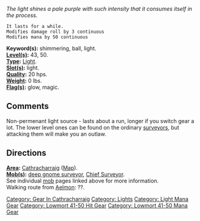 *The light shines a pale purple with such intensity that it consumes
itself in the process.*

`It lasts for a while. `  
`Modifies damage roll by 3 continuous`  
`Modifies mana by 50 continuous`

**Keyword(s):** shimmering, ball, light.  
**[Level(s)](Object_Level "wikilink"):** 43, 50.  
**[Type](:Category:_Object_Types "wikilink"):**
[Light](:Category:_Lights "wikilink").  
**[Slot(s)](Object_Slots "wikilink"):** light.  
**[Quality](Object_Quality "wikilink"):** 20 hps.  
**[Weight](Object_Weight "wikilink"):** 0 lbs.  
**[Flag(s)](:Category:_Object_Flags "wikilink"):** glow, magic.  

## Comments

Non-permenant light source - lasts about a run, longer if you switch
gear a lot. The lower level ones can be found on the ordinary
[surveyors](Deep_Gnome_Surveyor "wikilink"), but attacking them will
make you an outlaw.

## Directions

**[Area](:Category:_Areas "wikilink"):**
[Cathracharraig](:Category:Cathracharraig "wikilink")
([Map](Cathracharraig_Map "wikilink")).  
**[Mob(s)](:Category:_Mobs "wikilink"):** [deep gnome
surveyor](Deep_Gnome_Surveyor "wikilink"), [Chief
Surveyor](Chief_Surveyor "wikilink").  
See individual [mob](:Category:_Mobs "wikilink") pages linked above for
more information.  
Walking route from [Aelmon](Aelmon "wikilink"): ??.  

[Category: Gear In
Cathracharraig](Category:_Gear_In_Cathracharraig "wikilink") [Category:
Lights](Category:_Lights "wikilink") [Category: Light Mana
Gear](Category:_Light_Mana_Gear "wikilink") [Category: Lowmort 41-50 Hit
Gear](Category:_Lowmort_41-50_Hit_Gear "wikilink") [Category: Lowmort
41-50 Mana Gear](Category:_Lowmort_41-50_Mana_Gear "wikilink")

